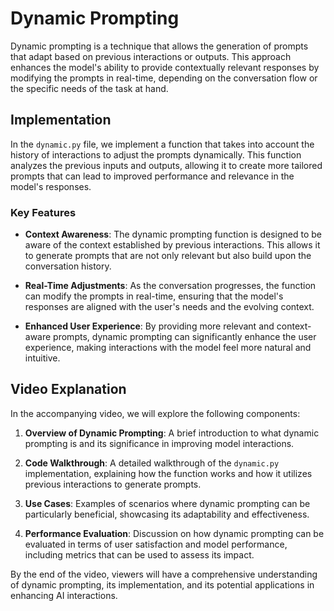 # Dynamic Prompting

Dynamic prompting is a technique that allows the generation of prompts that adapt based on previous interactions or outputs. This approach enhances the model's ability to provide contextually relevant responses by modifying the prompts in real-time, depending on the conversation flow or the specific needs of the task at hand.

## Implementation

In the `dynamic.py` file, we implement a function that takes into account the history of interactions to adjust the prompts dynamically. This function analyzes the previous inputs and outputs, allowing it to create more tailored prompts that can lead to improved performance and relevance in the model's responses.

### Key Features

- **Context Awareness**: The dynamic prompting function is designed to be aware of the context established by previous interactions. This allows it to generate prompts that are not only relevant but also build upon the conversation history.
  
- **Real-Time Adjustments**: As the conversation progresses, the function can modify the prompts in real-time, ensuring that the model's responses are aligned with the user's needs and the evolving context.

- **Enhanced User Experience**: By providing more relevant and context-aware prompts, dynamic prompting can significantly enhance the user experience, making interactions with the model feel more natural and intuitive.

## Video Explanation

In the accompanying video, we will explore the following components:

1. **Overview of Dynamic Prompting**: A brief introduction to what dynamic prompting is and its significance in improving model interactions.
  
2. **Code Walkthrough**: A detailed walkthrough of the `dynamic.py` implementation, explaining how the function works and how it utilizes previous interactions to generate prompts.

3. **Use Cases**: Examples of scenarios where dynamic prompting can be particularly beneficial, showcasing its adaptability and effectiveness.

4. **Performance Evaluation**: Discussion on how dynamic prompting can be evaluated in terms of user satisfaction and model performance, including metrics that can be used to assess its impact.

By the end of the video, viewers will have a comprehensive understanding of dynamic prompting, its implementation, and its potential applications in enhancing AI interactions.